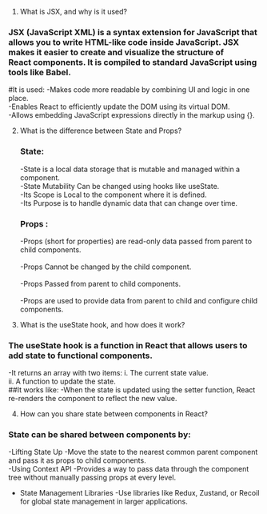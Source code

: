 1. What is JSX, and why is it used?

### JSX (JavaScript XML) is a syntax extension for JavaScript that allows you to write HTML-like code inside JavaScript. JSX makes it easier to create and visualize the structure of <br/> React components. It is compiled to standard JavaScript using tools like Babel.
#It is used:
-Makes code more readable by combining UI and logic in one place. <br/>
-Enables React to efficiently update the DOM using its virtual DOM. <br/>
-Allows embedding JavaScript expressions directly in the markup using {}. <br/>

2. What is the difference between State and Props?
    ### State: 
   -State is a local data storage that is mutable and managed within a component.<br/>
   -State Mutability	Can be changed using hooks like useState. <br/>
   -Its Scope	is Local to the component where it is defined.<br/>
   -Its Purpose	is to handle dynamic data that can change over time.    <br/>   
   ### Props :
   -Props (short for properties) are read-only data passed from parent to child components. <br/>  
   -Props Cannot be changed by the child component. <br/>  
   -Props Passed from parent to child components.<br/>  
   -Props are used to provide data from parent to child and configure child components.<br/>

3. What is the useState hook, and how does it work? 
### The useState hook is a function in React that allows users to add state to functional components. <br/>
-It returns an array with two items:
        i.  The current state value.<br/>
        ii. A function to update the state.<br/>
##It works like:
-When the state is updated using the setter function, React re-renders the component to reflect the new value. 

4. How can you share state between components in React?
### State can be shared between components by:
-Lifting State Up
-Move the state to the nearest common parent component and pass it as props to child components. <br/>
-Using Context API
-Provides a way to pass data through the component tree without manually passing props at every level. <br/>
- State Management Libraries
-Use libraries like Redux, Zustand, or Recoil for global state management in larger applications.<br/>
   
	
	

	
